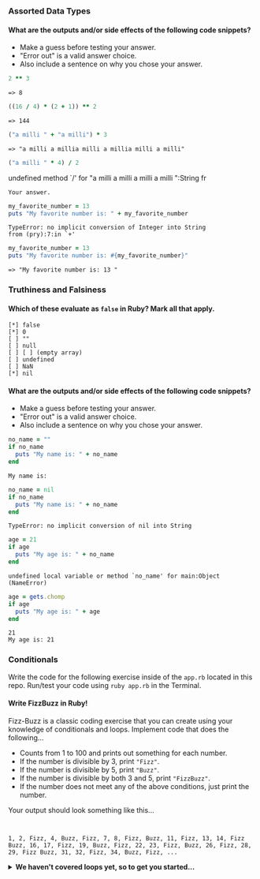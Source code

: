 ### Assorted Data Types

#### What are the outputs and/or side effects of the following code snippets?

- Make a guess before testing your answer.
- "Error out" is a valid answer choice.
- Also include a sentence on why you chose your answer.

```rb
2 ** 3
```

```text
=> 8
```

```rb
((16 / 4) * (2 + 1)) ** 2
```

```text
=> 144
```

```rb
("a milli " + "a milli") * 3
```

```text
=> "a milli a millia milli a millia milli a milli"
```

```rb
("a milli " * 4) / 2
```

undefined method `/' for "a milli a milli a milli a milli ":String
fr

```text
Your answer.
```

```rb
my_favorite_number = 13
puts "My favorite number is: " + my_favorite_number
```

```text
TypeError: no implicit conversion of Integer into String
from (pry):7:in `+'
```

```rb
my_favorite_number = 13
puts "My favorite number is: #{my_favorite_number}"
```

```text
=> "My favorite number is: 13 "
```

### Truthiness and Falsiness

#### Which of these evaluate as `false` in Ruby? Mark all that apply.

```text
[*] false
[*] 0
[ ] ""
[ ] null
[ ] [ ] (empty array)
[ ] undefined
[ ] NaN
[*] nil
```

#### What are the outputs and/or side effects of the following code snippets?

- Make a guess before testing your answer.
- "Error out" is a valid answer choice.
- Also include a sentence on why you chose your answer.

```rb
no_name = ""
if no_name
  puts "My name is: " + no_name
end
```

```text
My name is:
```

```rb
no_name = nil
if no_name
  puts "My name is: " + no_name
end
```

```text
TypeError: no implicit conversion of nil into String
```

```rb
age = 21
if age
  puts "My age is: " + no_name
end
```

```text
undefined local variable or method `no_name' for main:Object (NameError)

```

```rb
age = gets.chomp
if age
  puts "My age is: " + age
end
```

```text
21
My age is: 21
```

### Conditionals

Write the code for the following exercise inside of the `app.rb` located in this repo. Run/test your code using `ruby app.rb` in the Terminal.

#### Write FizzBuzz in Ruby!

Fizz-Buzz is a classic coding exercise that you can create using your knowledge of conditionals and loops. Implement code that does the following...

- Counts from 1 to 100 and prints out something for each number.
- If the number is divisible by 3, print `"Fizz"`.
- If the number is divisible by 5, print `"Buzz"`.
- If the number is divisible by both 3 and 5, print `"FizzBuzz"`.
- If the number does not meet any of the above conditions, just print the number.

Your output should look something like this...

```


1, 2, Fizz, 4, Buzz, Fizz, 7, 8, Fizz, Buzz, 11, Fizz, 13, 14, Fizz Buzz, 16, 17, Fizz, 19, Buzz, Fizz, 22, 23, Fizz, Buzz, 26, Fizz, 28, 29, Fizz Buzz, 31, 32, Fizz, 34, Buzz, Fizz, ...
```

<details>
  <summary><strong>We haven't covered loops yet, so to get you started...</strong></summary>

```rb
(1..100).each do |i|
if (i % 3 == 0)
      puts "Fizz"
    elsif (i % 5 == 0)
      puts "Buzz"
    elsif (i % 3 == 0 && i % 5 == 0)
      puts "FizzBuzz"
    else
      puts i
    end
end
# i = 1
# while i <= 100
#     if (i % 3 == 0)
#       puts "Fizz"
#     elsif (i % 5 == 0)
#       puts "Buzz"
#     elsif (i % 3 == 0 && i % 5 == 0)
#       puts "FizzBuzz"
#     else
#       puts i
#     end
# end
```

</details>
